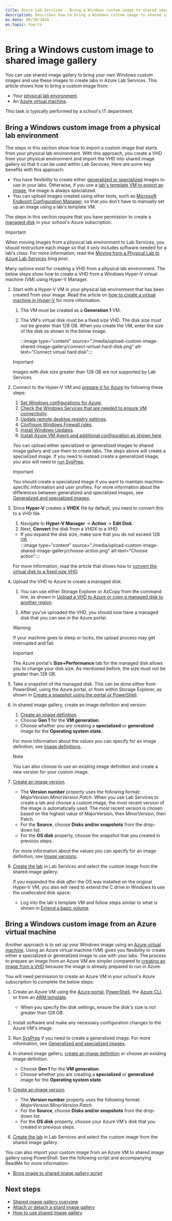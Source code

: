 ```yaml
---
title: Azure Lab Services - Bring a Windows custom image to shared image gallery
description: Describes how to bring a Windows custom image to shared image gallery.
ms.date: 09/30/2020
ms.topic: how-to
---
```


# Bring a Windows custom image to shared image gallery

You can use shared image gallery to bring your own Windows custom images and use these images to create labs in Azure Lab Services.  This article shows how to bring a custom image from:

* Your [physical lab environment](upload-custom-image-shared-image-gallery.md#bring-a-windows-custom-image-from-a-physical-lab-environment).
* An [Azure virtual machine](upload-custom-image-shared-image-gallery.md#bring-a-windows-custom-image-from-an-azure-virtual-machine).

This task is typically performed by a school's IT department.

## Bring a Windows custom image from a physical lab environment

The steps in this section show how to import a custom image that starts from your physical lab environment.  With this approach, you create a VHD from your physical environment and import the VHD into shared image gallery so that it can be used within Lab Services.  Here are some key benefits with this approach:

* You have flexibility to create either [generalized or specialized](../virtual-machines/shared-image-galleries.md#generalized-and-specialized-images) images to use in your labs.  Otherwise, if you use a [lab's template VM to export an image](how-to-use-shared-image-gallery.md), the image is always specialized.
* You can upload images created using other tools, such as [Microsoft Endpoint Configuration Manager](/mem/configmgr/core/understand/introduction), so that you don't have to manually set up an image using a lab's template VM.

The steps in this section require that you have permission to create a [managed disk](../virtual-machines/managed-disks-overview.md) in your school's Azure subscription.

> [!IMPORTANT]
> When moving images from a physical lab environment to Lab Services, you should restructure each image so that it only includes software needed for a lab's class.  For more information, read the [Moving from a Physical Lab to Azure Lab Services](https://techcommunity.microsoft.com/t5/azure-lab-services/moving-from-a-physical-lab-to-azure-lab-services/ba-p/1654931) blog post.

Many options exist for creating a VHD from a physical lab environment. The below steps show how to create a VHD from a Windows Hyper-V virtual machine (VM) using Hyper-V Manager.

1. Start with a Hyper-V VM in your physical lab environment that has been created from your image.  Read the article on [how to create a virtual machine in Hyper-V](/windows-server/virtualization/hyper-v/get-started/create-a-virtual-machine-in-hyper-v) for more information.
    1. The VM must be created as a **Generation 1** VM.
    1. The VM's virtual disk must be a fixed size VHD.  The disk size must *not* be greater than 128 GB. When you create the VM, enter the size of the disk as shown in the below image.
       
        :::image type="content" source="./media/upload-custom-image-shared-image-gallery/connect-virtual-hard-disk.png" alt-text="Connect virtual hard disk":::

    > [!IMPORTANT]
    > Images with disk size greater than 128 GB are *not* supported by Lab Services. 
   
1. Connect to the Hyper-V VM and [prepare it for Azure](../virtual-machines/windows/prepare-for-upload-vhd-image.md) by following these steps:
    1. [Set Windows configurations for Azure](../virtual-machines/windows/prepare-for-upload-vhd-image.md#set-windows-configurations-for-azure).
    1. [Check the Windows Services that are needed to ensure VM connectivity](../virtual-machines/windows/prepare-for-upload-vhd-image.md#check-the-windows-services).
    1. [Update remote desktop registry settings](../virtual-machines/windows/prepare-for-upload-vhd-image.md#update-remote-desktop-registry-settings).
    1. [Configure Windows Firewall rules](../virtual-machines/windows/prepare-for-upload-vhd-image.md#configure-windows-firewall-rules).
    1. [Install Windows Updates](../virtual-machines/windows/prepare-for-upload-vhd-image.md).
    1. [Install Azure VM Agent and additional configuration as shown here](../virtual-machines/windows/prepare-for-upload-vhd-image.md#complete-the-recommended-configurations) 
    	
    You can upload either specialized or generalized images to shared image gallery and use them to create labs.  The steps above will create a specialized image. If you need to instead create a generalized image, you also will need to [run SysPrep](../virtual-machines/windows/prepare-for-upload-vhd-image.md#determine-when-to-use-sysprep).  

    > [!IMPORTANT]
    > You should create a specialized image if you want to maintain machine-specific information and user profiles.  For more information about the differences between generalized and specialized images, see [Generalized and specialized images](../virtual-machines/shared-image-galleries.md#generalized-and-specialized-images).

1. Since **Hyper-V** creates a **VHDX** file by default, you need to convert this to a VHD file.
    1. Navigate to **Hyper-V Manager** -> **Action** -> **Edit Disk**.
    1. Next, **Convert** the disk from a VHDX to a VHD.  
     - If you expand the disk size, make sure that you do *not* exceed 128 GB.        
        :::image type="content" source="./media/upload-custom-image-shared-image-gallery/choose-action.png" alt-text="Choose action":::   

    For more information, read the article that shows how to [convert the virtual disk to a fixed size VHD](../virtual-machines/windows/prepare-for-upload-vhd-image.md#convert-the-virtual-disk-to-a-fixed-size-vhd).

1. Upload the VHD to Azure to create a managed disk.
    1. You can use either Storage Explorer or AzCopy from the command line, as shown in [Upload a VHD to Azure or copy a managed disk to another region](../virtual-machines/windows/disks-upload-vhd-to-managed-disk-powershell.md).        

    1. After you've uploaded the VHD, you should now have a managed disk that you can see in the Azure portal. 
    
    > [!WARNING]
    > If your machine goes to sleep or locks, the upload process may get interrupted and fail. 
    
    > [!IMPORTANT] 
    > The Azure portal's **Size+Performance** tab for the managed disk allows you to change your disk size. As mentioned before, the size must *not* be greater than 128 GB.

1. Take a snapshot of the managed disk.
	This can be done either from PowerShell, using the Azure portal, or from within Storage Explorer, as shown in [Create a snapshot using the portal or PowerShell](../virtual-machines/windows/snapshot-copy-managed-disk.md).

1. In shared image gallery, create an image definition and version:
    1. [Create an image definition](../virtual-machines/windows/shared-images-portal.md#create-an-image-definition).  
     - Choose **Gen 1** for the **VM generation**.
     - Choose whether you are creating a **specialized** or **generalized** image for the **Operating system state**.
     
    For more information about the values you can specify for an image definition, see [Image definitions](../virtual-machines/shared-image-galleries.md#image-definitions). 
    
    > [!NOTE] 
    > You can also choose to use an existing image definition and create a new version for your custom image.
    
1. [Create an image version](../virtual-machines/windows/shared-images-portal.md#create-an-image-version).
    - The **Version number** property uses the following format: *MajorVersion.MinorVersion.Patch*.   When you use Lab Services to create a lab and choose a custom image, the most recent version of the image is automatically used.  The most recent version is chosen based on the highest value of MajorVersion, then MinorVersion, then Patch.
    - For the **Source**, choose **Disks and/or snapshots** from the drop-down list.
    - For the **OS disk** property, choose the snapshot that you created in previous steps.
    
    For more information about the values you can specify for an image definition, see [Image versions](../virtual-machines/shared-image-galleries.md#image-versions). 
   
1. [Create the lab](tutorial-setup-classroom-lab.md) in Lab Services and select the custom image from the shared image gallery.

    If you expanded the disk *after* the OS was installed on the original Hyper-V VM, you also will need to extend the C drive in Windows to use the unallocated disk space:      
    - Log into the lab's template VM and follow steps similar to what is shown in [Extend a basic volume](/windows-server/storage/disk-management/extend-a-basic-volume). 

## Bring a Windows custom image from an Azure virtual machine
Another approach is to set up your Windows image using an [Azure virtual machine](../virtual-machines/windows/overview.md).  Using an Azure virtual machine (VM) gives you flexibility to create either a specialized or generalized image to use with your labs.  The process to prepare an image from an Azure VM are simpler compared to [creating an image from a VHD](upload-custom-image-shared-image-gallery.md#bring-a-windows-custom-image-from-a-physical-lab-environment) because the image is already prepared to run in Azure.

You will need permission to create an Azure VM in your school's Azure subscription to complete the below steps:

1. Create an Azure VM using the [Azure portal](../virtual-machines/windows/quick-create-portal.md), [PowerShell](../virtual-machines/windows/quick-create-powershell.md), the [Azure CLI](../virtual-machines/windows/quick-create-cli.md), or from an [ARM template](../virtual-machines/windows/quick-create-template.md).
    
    - When you specify the disk settings, ensure the disk's size is *not* greater than 128 GB.
    
1. Install software and make any necessary configuration changes to the Azure VM's image.

1. Run [SysPrep](../virtual-machines/windows/capture-image-resource.md#generalize-the-windows-vm-using-sysprep) if you need to create a generalized image.  For more information, see [Generalized and specialized images](../virtual-machines/shared-image-galleries.md#generalized-and-specialized-images).

1. In shared image gallery, [create an image definition](../virtual-machines/windows/shared-images-portal.md#create-an-image-definition) or choose an existing image definition.
     - Choose **Gen 1** for the **VM generation**.
     - Choose whether you are creating a **specialized** or **generalized** image for the **Operating system state**.
    
1. [Create an image version](../virtual-machines/windows/shared-images-portal.md#create-an-image-version).
    - The **Version number** property uses the following format: *MajorVersion.MinorVersion.Patch*.   
    - For the **Source**, choose **Disks and/or snapshots** from the drop-down list.
    - For the **OS disk** property, choose your Azure VM's disk that you created in previous steps.

1. [Create the lab](tutorial-setup-classroom-lab.md) in Lab Services and select the custom image from the shared image gallery.

You can also import your custom image from an Azure VM to shared image gallery using PowerShell.  See the following script and accompanying ReadMe for more information:
    
- [Bring image to shared image gallery script](https://github.com/Azure/azure-devtestlab/tree/master/samples/ClassroomLabs/Scripts/BringImageToSharedImageGallery/)

## Next steps

* [Shared image gallery overview](../virtual-machines/shared-image-galleries.md)
* [Attach or detach a shard image gallery](how-to-attach-detach-shared-image-gallery.md)
* [How to use shared image gallery](how-to-use-shared-image-gallery.md)